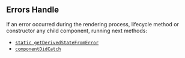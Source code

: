 ## Errors Handle

If an error occurred during the rendering process, lifecycle method or constructor any child component, running next methods:

* [`static getDerivedStateFromError`](getDerivedStateFromError.md)
* [`componentDidCatch`](componentDidCatch.md)